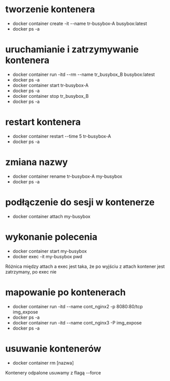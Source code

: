 # tworzenie kontenera

- docker container create -it --name tr-busybox-A busybox:latest
- docker ps -a

# uruchamianie i zatrzymywanie kontenera

- docker container run -itd --rm --name tr_busybox_B busybox:latest
- docker ps -a
- docker container start tr-busybox-A
- docker ps -a
- docker container stop tr_busybox_B
- docker ps -a

# restart kontenera

- docker container restart --time 5 tr-busybox-A
- docker ps -a

# zmiana nazwy

- docker container rename tr-busybox-A my-busybox
- docker ps -a

# podłączenie do sesji w kontenerze

- docker container attach my-busybox

# wykonanie polecenia

- docker container start my-busybox
- docker exec -it my-busybox pwd

Różnica między attach a exec jest taka, że po wyjściu z attach kontener jest zatrzymany, po exec nie

# mapowanie po kontenerach

- docker container run -itd --name cont_nginx2 -p 8080:80/tcp img_expose
- docker ps -a
- docker container run -itd --name cont_nginx3 -P img_expose
- docker ps -a


# usuwanie kontenerów

- docker container rm [nazwa]

Kontenery odpalone usuwamy z flagą --force